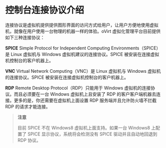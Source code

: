 # 控制台连接协议介绍

连接协议是虚拟机提供提供图形界面的访问方式给用户，让用户方便地使用虚拟机，就像在用户使用一台物理的机器一样的体验。oVirt
虚拟化管理平台目前提供如下三种连接协议：

**SPICE**
Simple Protocol for Independent Computing Environments（SPICE）是 Linux 虚拟机与 Windows
虚拟机建议的连接协议。SPICE 被安装在连接虚拟机控制台的客户机器上。

**VNC**
Virtual Network Computing（VNC）是 Linux 虚拟机与 Windows 虚拟机的连接协议。SPICE 被安装在连接虚拟机控制台的客户机器上。

**RDP**
Remote Desktop Protocol（RDP）只能用于 Windows 虚拟机的连接协议。而且必须要在一台 Windows
虚拟机上且安装了 RDP 的客户客户端机器去连接。更多的是，你还需要在虚拟机上面设置 RDP
服务端并且允许防火墙不拦截 RDP 的请求才能连接。


> **注意**
>
> 目前 SPICE 不在 Windows8 虚拟机上面支持。如果一台 Windows8 上配置了 SPICE
> 显示协议，系统将会检测没有 SPICE 驱动并且自动地回退到 RDP 协议。
